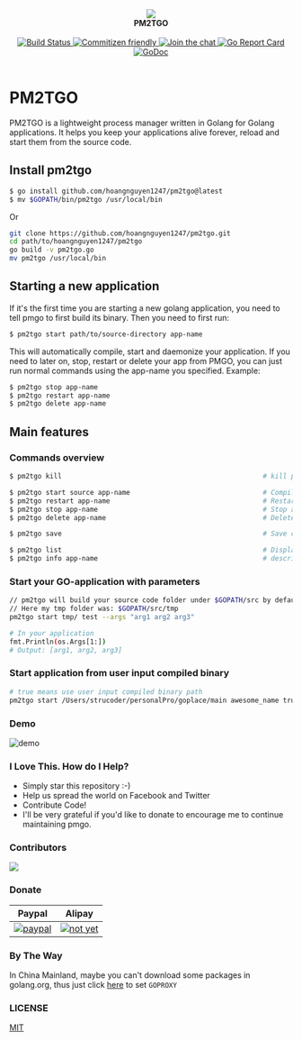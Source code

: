 <div align="center">
<a>
   <img src="https://i.loli.net/2018/12/06/5c08b9a294c29.png">
</a>
<br/>
<b>PM2TGO</b>
<br/><br/>
<a href="https://circleci.com/gh/hoangnguyen1247/pm2tgo">
<img src="https://circleci.com/gh/hoangnguyen1247/pm2tgo.svg?&style=shield&circle-token=0fa8ccfc85928edc54a0d7d848cbc784e31813ff" alt="Build Status">
</a>

<a href="http://commitizen.github.io/cz-cli">
  <img src="https://img.shields.io/badge/commitizen-friendly-brightgreen.svg" alt="Commitizen friendly" />
</a>

<a href="https://gitter.im/getpmgo/Lobby?utm_source=badge&utm_medium=badge&utm_campaign=pr-badge&utm_content=badge">
  <img src="https://badges.gitter.im/getpmgo/Lobby.svg" alt="Join the chat" />
</a>

<a href="https://goreportcard.com/report/github.com/hoangnguyen1247/pm2tgo">
  <img src="https://goreportcard.com/badge/github.com/hoangnguyen1247/pm2tgo" alt="Go Report Card" />
</a>

<a href="https://godoc.org/github.com/hoangnguyen1247/pm2tgo">
  <img src="https://godoc.org/github.com/hoangnguyen1247/pm2tgo?status.svg" alt="GoDoc" />
</a>
<br/><br/>
</div>


# PM2TGO 
PM2TGO is a lightweight process manager written in Golang for Golang applications. It helps you keep your applications alive forever, reload and start them from the source code.


## Install pm2tgo

```bash
$ go install github.com/hoangnguyen1247/pm2tgo@latest
$ mv $GOPATH/bin/pm2tgo /usr/local/bin
```

Or
```bash
git clone https://github.com/hoangnguyen1247/pm2tgo.git
cd path/to/hoangnguyen1247/pm2tgo
go build -v pm2tgo.go
mv pm2tgo /usr/local/bin
```


## Starting a new application
If it's the first time you are starting a new golang application, you need to tell pmgo to first build its binary. Then you need to first run:
```bash
$ pm2tgo start path/to/source-directory app-name
```

This will automatically compile, start and daemonize your application. If you need to later on, stop, restart or delete your app from PMGO, you can just run normal commands using the app-name you specified. Example:
```bash
$ pm2tgo stop app-name
$ pm2tgo restart app-name
$ pm2tgo delete app-name
```

## Main features

### Commands overview

```bash
$ pm2tgo kill                                                  # kill pm2tgo daemon process

$ pm2tgo start source app-name                                 # Compile, start, daemonize and auto  restart application.
$ pm2tgo restart app-name                                      # Restart a previously saved process
$ pm2tgo stop app-name                                         # Stop application.
$ pm2tgo delete app-name                                       # Delete application forever.

$ pm2tgo save                                                  # Save current process list

$ pm2tgo list                                                  # Display status for each app.
$ pm2tgo info app-name                                         # describe importance parameters of a process name
```

### Start your GO-application with parameters
```bash
// pm2tgo will build your source code folder under $GOPATH/src by default
// Here my tmp folder was: $GOPATH/src/tmp
pm2tgo start tmp/ test --args "arg1 arg2 arg3"

# In your application
fmt.Println(os.Args[1:])
# Output: [arg1, arg2, arg3]
```


### Start application from user input compiled binary

```bash
# true means use user input compiled binary path
pm2tgo start /Users/strucoder/personalPro/goplace/main awesome_name true --args="arg1 arg2 arg3"
```

### Demo
![demo](https://i.loli.net/2018/12/06/5c08bbd407b35.png)

### I Love This. How do I Help?

- Simply star this repository :-)
- Help us spread the world on Facebook and Twitter
- Contribute Code!
- I'll be very grateful if you'd like to donate to encourage me to continue maintaining pmgo.


### Contributors
<a href="https://github.com/hoangnguyen1247/pm2tgo/graphs/contributors">
  <img src="https://contributors-img.web.app/image?repo=hoangnguyen1247/pm2tgo" />
</a>

### Donate

|      **Paypal**       |        **Alipay**         |
| :------------------------: | :------------------------: |
| [![paypal](https://img.shields.io/badge/Donate-PayPal-green.svg)](https://paypal.me/hoangng1247) | [![not yet](https://img.shields.io/badge/Donate-alipay-blue.svg)]() |

### By The Way
In China Mainland, maybe you can't download some packages in golang.org, thus just click [here](https://goproxy.io/zh/) to set `GOPROXY`
### LICENSE

[MIT](https://github.com/hoangnguyen1247/pm2tgo/blob/master/LICENSE)
